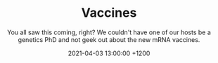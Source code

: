 ---
layout: episode
title: "Vaccines"
date: 2021-04-03 13:00:00 +1200
index: "062"
audiosrc: "/episodes/toi_ep62-vaccines.mp3"
bgsrc: "/images/gene-expression.jpg"

permalink: /episodes/vaccines/

subtitle: "You all saw this coming, right? We couldn't have one of our hosts be a genetics PhD and not geek out about the new mRNA vaccines."

summary: "You all saw this coming, right? We couldn't have one of our hosts be a genetics PhD and not geek out about the new mRNA vaccines."

transcript: |
  **Sophia Frentz** 
  {: .sophia}
  > [00:00:00] Hi gang! Room audio Sophia here with a quick disclaimer, that I am a PhD, not a medical doctor while I know a lot about medical stuff, nothing within this podcast is medical advice. So, if you've got questions, concerns, something you're worried about:  See a medical professional. Thanks! And stay safe.
  >
  > [00:00:25] Hi! and welcome to Things of Interest. I'm Sophia Frentz

  **Serena Chen** 
  {: .serena}
  > [00:00:39] and I'm Serena Chen

  **Sophia Frentz** 
  {: .sophia}
  > [00:00:42] And this week, we're going to be talking to you about vaccines. Everyone's chatting about vaccines. Again, it's so exciting. We always have like a big uptick in vaccine chat every year when the flu vaccine comes out, certainly around our workplaces, but obviously with the current global pandemic and the vaccines that have come out from Pfizer and BioNTech and AstraZeneca, vaccines are on the tip of people's tongues all over again. 
  >
  > [00:01:08] I personally had the wonderful experience of going on a date last year with a gentleman who said "the vaccine's all well and good, but my problem is how they're going to microchip us".
  >
  > [00:01:20] So that was,
  >
  > [00:01:21] (laughter) 
  >
  > [00:01:21] I mean, honestly like the red flag was when he asked why I moved to Melbourne and I described my PhD and he said, "I don't really believe in mainstream science."
  >
  > [00:01:31] So I don't really know what else I expected from that conversation. So, what we're going to do is I'm going to chat a bit about vaccines. It always feels weird, not throwing to you immediately, Serena, but this is just my field.

  **Serena Chen** 
  {: .serena}
  > [00:01:46] Yeah, please, this is the reason

  **Sophia Frentz** 
  {: .sophia}
  > [00:01:48] I'm going to chat about vaccines and then I'm going to continue to talk.
  >
  > [00:01:52]and every so often Serena will come in with questions or good viewpoints. 

  **Serena Chen** 
  {: .serena}
  > [00:01:57] I'm going to relate, just a spoiler alert. I'm probably going to relate everything to computers and code because that's the closest analogy that I can find to a field that I work in. and I've found that it, the analogies line-up, in my view, at least, pretty well, but yeah, please keep going. 

  **Sophia Frentz** 
  {: .sophia}
  > [00:02:18] Cool. So, vaccines and immunization now can kind of be used interchangeably the vaccine: when you're vaccinated, that's the experience of getting a shot, usually in your arm, when you're a wee baby it's in your butt. For certain diseases, like I think typhus you'll take pills and those will immunize you against a disease.
  >
  > [00:02:37] They used to mean different things in the lay sense. Like when people just say words, they don't really, so I can't be bothered with that. 
  >
  > [00:02:46] Basically like the first time that we kind of realized that, you know, sometimes if you had a disease, you didn't get it again, and it didn't even have to be the same disease, was when smallpox was a big deal.
  >
  > [00:02:56] So smallpox used to be the disease, right? It was the thing that killed people. And if it didn't kill you, it would typically scar you for life. So, like there are smallpox scars on mummies from ancient Egypt that were found.
  >
  > [00:03:08] Smallpox is one of the very few diseases we've managed to completely eradicate, cause it was a virus that was only ever found in humans. and the first step on the pathway to doing this was, they’d try inoculation against smallpox, which is when you get smallpox scabs and you kind of grind them up really firm and you cut someone's skin and put the smallpox scabs in it.
  >
  > [00:03:28] And sometimes this inoculated people from smallpox. Sometimes they got a mild version of smallpox. Sometimes they just got smallpox. So, you know, sometimes you just get the disease, and then you might die. Okay. That's not awesome. 
  >
  > [00:03:44] That's been around for a really, really long time. So, smallpox inoculation, we have evidence from like the 1500s in China, in Europe probably, around the 1700s ish is when they started adopting the practice. but in the late 1700s, this guy, Edward Jenner, noticed that milkmaids, weren't getting smallpox. They just like, did not get it at all. And he kind of put the bits together in that like milkmaids will typically get a separate and much less bad and deadly disease called cowpox, which would cause like sores on their hands, and it was kind of related to the work they did with the cows. I think they got it through milking or something. I dunno.
  >
  > [00:04:28] So He started testing this, I think first on his own children and then on incarcerated criminals, who couldn't meaningfully consent to it. So cool, good history of medicine we have there, shame if terrible things happen to it. That was kind of like the first inoculation.
  >
  > [00:04:45] Like that was the beginning of vaccination, immunization, using things that weren't the disease itself to help you not get the disease in the future. It's generally the idea behind all of it. In the years following like the development of proper smallpox vaccines, a lot of other vaccines were developed.
  >
  > [00:05:04] So smallpox was like, beginning of the 1800s. And then people were like, Hey, this could work for a bunch of other stuff. And so, they started trying to do this. this was also in the era that a lot of antibiotics were discovered. So, it was very exciting time to be in science because you were like, maybe we'll cure all diseases! In hindsight that it didn't work.
  >
  > [00:05:25] So a lot of the time, what a vaccine does now is instead of giving you a related but different disease, and you just get to be sick with this other disease for a while, we'll typically give you like dead bits of the disease, right? So, your measles, mumps, and rubella vaccine, your flu vaccine, a lot of the time, that will include just like a bit on the outside of the thing that has given you a disease. So, if you think about viruses as like they've got an inside and an outside: the outside bit is what our cells see. You give that to a person and you kind of like indicate to the body that it's a dangerous thing. Then the body goes, Oh, cool. Next time I see it. That'll die real fast.
  >
  > [00:06:08] I'm trying to organize my thoughts now. There's a lot 

  **Serena Chen** 
  {: .serena}
  > [00:06:11] it's a huge field.

  **Sophia Frentz** 
  {: .sophia}
  > [00:06:13] Yeah, 

  **Serena Chen** 
  {: .serena}
  > [00:06:14] complexity as well. Yeah. 

  **Sophia Frentz** 
  {: .sophia}
  > [00:06:16] The other way that we can, vaccinate people is by using an attenuated version of the disease. So instead of having just like a dead bit of a virus, you get like a virus, it's just like, it can't replicate, so you take out the bit that can replicate, and you're like, here's a virus. This is what it looks like. Next time it's here. Like kill it, 

  **Serena Chen** 
  {: .serena}
  > [00:06:34] Kill it real fast. 

  **Sophia Frentz** 
  {: .sophia}
  > [00:06:34] This occasionally backfires. So, there's been like ongoing attempts to create a Dengue vaccine. Dengue fever is a disease carried by mosquitoes.  It has the really horrible thing where if you get it once, you're generally get pretty sick, you might die. If you get it additional times, you're much, much more likely to get a form of Dengue fever that is called Dengue haemorrhagic fever, which is when you bleed and die. So That's - and attempts to vaccinate have resulted in people's infectious, subsequent infection with Dengue fever.
  >
  > [00:07:07] This is typically done with American military, and that they just get the Dengue haemorrhagic fever. So essentially their body's acting like it's already been infected once. So not all vaccines work. Sometimes they go terribly wrong. So, when it comes to like vaccines today, we're trying really hard to move away from having like an attenuated version of the virus, or virus or bacteria and more towards just having like dead bits of virus or bacteria.
  >
  > [00:07:35] the idea behind that is, is that like, while it's incredibly unlikely to make you sick, if you're immunocompromised and that's not known, for example, some people aren't born with spleens or have damaged spleens that we don't know about, particularly for vaccines that happen early on in childhood, may have an immunodeficiency that hasn't been noticed yet. that can cause, still cause danger, right? Either in the sense that like they could develop a form of the disease, or their immune system could overreact. 
  >
  > [00:08:03] That's also why when you get vaccines now, if you're traveling or you're getting your flu vaccine, or I presume when you're getting the coronavirus vaccine, your doctors will be like, Hey, stick around for like 20 minutes.
  >
  > [00:08:15] Yeah, just, just hang out for like 20 minutes. and that's because like, if you're going to have anaphylactic reaction, it will happen in that time period. and that's the really, really dangerous response you can get to vaccines. 
  >
  > [00:08:27] Okay. Questions. 

  **Serena Chen** 
  {: .serena}
  > [00:08:30] That was a perfect, and incredibly effective summary of the history and the general workings of how, how vaccines work. What I am. 

  **Sophia Frentz** 
  {: .sophia}
  > [00:08:45] Oh, oh one thing, sorry

  **Serena Chen** 
  {: .serena}
  > [00:08:46] Yeah, sorry, go for it. 

  **Sophia Frentz** 
  {: .sophia}
  > [00:08:47] So, in your, in your country of residence, of growing up-ness, you will have a vaccine schedule that will say, like have these particular vaccines at these particular times. Sometimes stuff's added to that.
  >
  > [00:08:59] I had chickenpox when I was sort of three or four and now kids will get a chickenpox vaccine and they don't get chicken pox. And you might look at that and go like, well, chickenpox isn't that bad. Like, I don't really care.

  **Serena Chen** 
  {: .serena}
  > [00:09:11] Shingles, though.

  **Sophia Frentz** 
  {: .sophia}
  > [00:09:12] Yeah. So similar to something like measles, where like measles generally like, does not kill people. They like get a rash and then they kind of get better. It's bad enough for enough people that we don't want them to get it.
  >
  > [00:09:23] We don't want anyone to get it. And it like, absolutely. will kill, like immunocompromised people.

  **Serena Chen** 
  {: .serena}
  > [00:09:28] Yeah. doesn’t measles like wipe out your immune system's memory?

  **Sophia Frentz** 
  {: .sophia}
  > [00:09:35] it can. 

  **Serena Chen** 
  {: .serena}
  > [00:09:38] Yeah, that's, that's the scary thing about measles apart from, you know, killing babies 

  **Sophia Frentz** 
  {: .sophia}
  > [00:09:43] It's something like around one in a thousand people will get like meningitis through measles, but like 6% will get like pneumonia relating to the measles, which can cause death, right? 

  **Serena Chen** 
  {: .serena}
  > [00:09:57] Mm. 

  **Sophia Frentz** 
  {: .sophia}
  > [00:09:58] And it's been a similar approach, right? There was enough burden on the healthcare system that like, you want to prevent people from getting it. Chickenpox, particularly if you don't get it as a child can be really severe when you get it as an adult. And I am, I don't know. Did you get chicken pox as a kid, Serena?

  **Serena Chen** 
  {: .serena}
  > [00:10:14] Yeah, I did

  **Sophia Frentz** 
  {: .sophia}
  > [00:10:15] so we've now just got like chicken pox virus hanging out.

  **Serena Chen** 
  {: .serena}
  > [00:10:18] Forever

  **Sophia Frentz** 
  {: .sophia}
  > [00:10:19] Yeah. Just in our spinal column, just having a good time. I think it's Varicella zoster. 

  **Serena Chen** 
  {: .serena}
  > [00:10:24] I'm so mad. I'm so mad that like the chickenpox vaccine didn't come out and get added to the schedule when we were children,

  **Sophia Frentz** 
  {: .sophia}
  > [00:10:31] There is now a vaccine, you can get, I think if you're over 60 for shingles

  **Serena Chen** 
  {: .serena}
  > [00:10:36] Oh, 

  **Sophia Frentz** 
  {: .sophia}
  > [00:10:36] Which will like help prevent it from like breaking back out again because old people are most at risk of shingles as their immune system kind of gets old.
  >
  > [00:10:46] All right, sorry, you had a question. 

  **Serena Chen** 
  {: .serena}
  > [00:10:50] no, I've forgotten about it completely 

  **Sophia Frentz** 
  {: .sophia}
  > [00:10:53] too excited.

  **Serena Chen** 
  {: .serena}
  > [00:10:55] Let's just keep, yeah, let's just keep riffing.

  **Sophia Frentz** 
  {: .sophia}
  > [00:10:57] the other thing with, vaccination schedules is over time, they'll be adjusted, right? So, like measles, mumps, and rubella used to be separate vaccines, DPT, which is diphtheria, pertussis and typhoid I think, they used to be separate vaccines as well.
  >
  > [00:11:15] As we get better at making vaccines, and better at understanding how different vaccines interact, at understanding how the body responds to them. Like what we need to do in order to like elicit memory in your immune system. we can start combining those and changing that schedule.
  >
  > [00:11:31] So if you're a bit older or even like, shit, our age, and you look at the schedule now you might be like, Oh, like they're combining a few more than they did when I was a kid. And in my case be kind of mad because I hated needles. So, it's like, Oh, I didn't need to get that many shots? Well, get out of here. 

  **Serena Chen** 
  {: .serena}
  > [00:11:50] Good for good for all the kids these days though.

  **Sophia Frentz** 
  {: .sophia}
  > [00:11:53] Yeah. Like it's, it's fine. Right? Like it's - medical research and medical science updates as we get more information and that is entirely how it should be. And it's always nice to see that like flowing through to public health advice. God, I love vaccines. I always feel so powerful after I get my flu shot.

  **Serena Chen** 
  {: .serena}
  > [00:12:11] Oh, my gosh.  we are, you know how, like tech bros talk about body hacking and they talk about like fucking putting RFID chips into, into their hands and stuff. Like vaccinations are literal body hacking. We are literally sending code to our immune system and being like execute this, 

  **Sophia Frentz** 
  {: .sophia}
  > [00:12:32] I think about it.  Like if you go into like a dairy or a two four, or if you're in Australia or a 7-11 and they have up those signs of like, these people have stolen from us and in like the photos, that's basically what vaccines are doing. They're just like showing your immune system a photo and being like no incorrect

  **Serena Chen** 
  {: .serena}
  > [00:12:50] Not this guy.

  **Sophia Frentz** 
  {: .sophia}
  > [00:12:54] If you see them a risk them and kill them, 

  **Serena Chen** 
  {: .serena}
  > [00:12:58] repress them immediately. 

  **Sophia Frentz** 
  {: .sophia}
  > [00:13:00] So then we now have, some really promising and, you know, approved in many countries, coronavirus vaccines, COVID-19 vaccines. there are a few different types that have been approved. They have different, sort of protection rates associated with them.
  >
  > [00:13:13] So I believe the BioNTech is. 95% and AstraZeneca is 70 ish in current studies. Ninety five, God. 

  **Serena Chen** 
  {: .serena}
  > [00:13:23] That's so ridiculous.

  **Sophia Frentz** 
  {: .sophia}
  > [00:13:26] If I had a 95% success rate with my life, like I would be a lot richer 

  **Serena Chen** 
  {: .serena}
  > [00:13:31] Right? Like, yeah. I remember before they came out with these, Oh, like mid last year. And you were hearing about, about.  like nation health organizations.
  >
  > [00:13:43] And they would be like, look, we will accept a vaccine if it surpasses 50% efficacy. And you're like, cool. if we can cut transmission or like severe disease down by 50%, that's going to do a huge amount to, and then they just like swing on up, on the world stage and be like, Hey everybody, how's ninety, how's ninety for y'all.
  >
  > [00:14:06] Hm.

  **Sophia Frentz** 
  {: .sophia}
  > [00:14:08] Oh, so, anyway. I mean, obviously this is exciting because it's going to help us curb like the current global pandemic. But the other reason it's really exciting is that certainly the Pfizer BioNTech - I should check what's in the Astra Zeneca good one.

  **Serena Chen** 
  {: .serena}
  > [00:14:23] No, I think it's the Moderna and the BioNTech yeah, those are the mRNA ones. Yeah.

  **Sophia Frentz** 
  {: .sophia}
  > [00:14:27] Cool cool cool. It's an entirely new type of vaccine, which is just like so cool. And I really. 
  >
  > [00:14:33] Keep listening. Don't hear the words entirely new type of vaccine and be like, Oh, that's scary. I'm hanging up. No, no, extremely fine. We've been, we've been trying, we've been working like to an extent on creating an mRNA vaccine for like 30 years right.
  >
  > [00:14:48] Because what we currently do is, we take bits of the virus or bits of the bacteria, or sometimes if you're really unlucky, bits of the like little worm that gives you an infection. Oh, I hate plasmodium. That's stuff like malaria, ugh. 
  >
  > [00:15:04] Instead of doing that and like maybe causing an allergic response maybe causing, some other kinds of like immune response that isn't technically an allergy, but it's still really bad for you. Instead of that. We're now giving your body a little bit of the code to make the thing that surrounds the virus and your body will just be like, not allergic to a thing it makes itself usually, unless you have an immune disorder, in which case, like we already know, because you're allergic to yourself and we would have picked up on that by now.
  >
  > [00:15:35] I have a lot of thoughts about the immune system and I want to say all of them.

  **Serena Chen** 
  {: .serena}
  > [00:15:37] Yeah.  From like what I'm looking at it, how I understand it to be is that like giving a dead version of a virus. And like, we should probably emphasize that the vaccines that are using the, the current technology of giving you like a dead version of the virus is actually extremely safe and allergic reactions, are very, very, very rare.
  >
  > [00:16:00]so you should totally still get your flu shots every single year. Boom. 
  >
  > [00:16:03] But I, I kind of see it as like shining a torch onto, I don't know the, the wanted poster for the virus and like, you know, spotting the virus with the torch and the mRNA one is like shining a laser pointer. It is just, it is extremely, extremely, accurate, and it's so frickin cool, please.
  >
  > [00:16:26] Please keep going because I'm loving all of this

  **Sophia Frentz** 
  {: .sophia}
  > [00:16:29] it's specific. It's easier to update. 

  **Serena Chen** 
  {: .serena}
  > [00:16:32] it's programmable.

  **Sophia Frentz** 
  {: .sophia}
  > [00:16:33] You can patch your vaccines a lot more readily. Yeah, 

  **Serena Chen** 
  {: .serena}
  > [00:16:35] That's the thing that blows my mind- it is programmable. Like we can print off essentially these RNA.
  >
  > [00:16:43] That's so freaking cool.

  **Sophia Frentz** 
  {: .sophia}
  > [00:16:46] I love how excited you are about this. Cause I'm like, of course you can print off, like it's a pain in the ass, but of course you can.
  >
  > [00:16:54] So, the way cells work is inside each of your cells you've got some stuff called DNA. That is your genome. It makes all the code that makes you who you are. Plus, your environment a little bit. Every living thing has that. Are viruses living, maybe, maybe not. some viruses don't have DNA, so they have a different kind of like set of code called RNA.
  >
  > [00:17:15] RNA is a little bit less stable. That's why these vaccines need a super cool chain. So, you, might've heard people talking about like, you know, the fact that these guys need to be stored at minus 80. Like, it means they're not super good for, I don't know, all of Africa. Oh, we can't transport it really far or like make it in heaps of places. Oh, whoops. Guess like the global poor is fucked. 
  >
  > [00:17:37] And so in our cells, in our little human cells, the DNA encodes lots of different things called proteins and proteins make up your hair and your nails and every little thing that like creates your body is a protein. Like it's just a little building block of stuff.
  >
  > [00:17:53] Like it's what we actually use to form ourselves out of. whereas the DNA is like a plan for that. And the RNA is a bit in between there. And it goes to the DNA and goes like, Hey, what's up? And the DNA goes, please build this. And the RNA goes out from where the DNA is, the nucleus, heads down to the cell and goes like, we're going to build this now.
  >
  > [00:18:10] The like quote-unquote reason for that, like, there's a lot of evolutionary theory we could go into, but like generally the accepted reason for that is that. DNA's like, we want it to be really accurate. Pretty important for the DNA to consistently be the same. And if we were like unlooping it and making proteins off it all the time, that would expose it to a lot of damage and a lot of risk for mutations.
  >
  > [00:18:34] And so instead we have like this, sort of tracing paper version of RNA. Which can just kind of go between the DNA without like damaging it too much and kind of keeping it mostly spooled up and then go out and then make lots of copies of protein. If there needs to be lots of copies or only a few, if there only need to be a few and then it gets destroyed afterwards.

  **Serena Chen** 
  {: .serena}
  > [00:18:55] I think about this. Like, so with computers and computer programs, these like executable binaries, they sit in like your hard drive, right, in flash storage. And when you run a program, it doesn't just run off the flash storage. You have to make a copy into RAM into working memory. And it's like the exact same idea is that like, if you keep executing off of flash storage. It's, it's like hard to get to. It's very stable, right? 
  >
  > [00:19:27] And it's, it's very good against protecting from errors, but it's very slow, but then you make a copy, you put it into RAM and suddenly like everything and it becomes very accessible. It's very fast, but it's also very fragile and it's prone to damage, which is fine if you're just like, you know, it's in, it's in working memory. 

  **Sophia Frentz** 
  {: .sophia}
  > [00:19:46] Hmm.

  **Serena Chen** 
  {: .serena}
  > [00:19:46] And this blows my mind so much because computers are a thing that like we built and we thought about, you know, that we like reasoned through, and in our bodies every single day we have these mechanisms, like we have error correcting in our DNA.
  >
  > [00:20:03] That's mind blowing to me like, you know, the DNA two strand thing and how one base always connects to one other base. And, not just like any other base. So, you basically have like two copies in one stran- in one bit of DNA, which means that you have, inherent error correction. So, if one of those bases gets changed, you can tell that it doesn't match with the other one.
  >
  > [00:20:27] And then like the thing reading the DNA can be like, Whoa, nah, I don't like this. Delete this, get rid of this.
  >
  > [00:20:36] That is fricking mind blowing to me. This is like in our bodies. I'm sorry. I'm just having a moment. I'm going to have a lot of moments. 

  **Sophia Frentz** 
  {: .sophia}
  > [00:20:43] When DNA is being replicated. There's like specific proteins that like go across and like check for errors.

  **Serena Chen** 
  {: .serena}
  > [00:20:49] So cool.

  **Sophia Frentz** 
  {: .sophia}
  > [00:20:50] Yeah.

  **Serena Chen** 
  {: .serena}
  > [00:20:51] Just- And like the fact that, that these, these processes, these like, these copiers, that the proteins, that check for errors, the fact that these are all folded up molecules that, essentially swimming in this molecule soup, bumping around each other, randomly in Brownian motion. And that's not necessarily true, but like, you know how it's mostly a random process.
  >
  > [00:21:23] And then they, by the sheer affinity of the different molecules, they like latch on in the right places. And then like, Carry out their process. That's 

  **Sophia Frentz** 
  {: .sophia}
  > [00:21:32] yeah. I mean, your cells, I would be very hesitant to say a huge amount of things on a biological level happen randomly, 
  >
  > [00:21:39] like, we usually say that things are random or stochastic when we don't know what's causing them, but there's probably something causing them.

  **Serena Chen** 
  {: .serena}
  > [00:21:44] Right. 

  **Sophia Frentz** 
  {: .sophia}
  > [00:21:45] So there'll be things like chemical gradients or, acid-base gradients. And there's a lot of like your cells all have like a little skeleton holding them up. That's why your body has a shape. 
  >
  > [00:21:54] There's really no other way to put that. and those skeletons help arrange everything and like make sure the proteins that need to be in one place or in a particular place.
  >
  > [00:22:03] there’s some proteins that have like one side that's hydrophobic. So, it doesn't like water on one side that's hydrophilic, so, likes watery stuff. and that's what your cell membranes are made off. There's like one end is like, heck yeah, water. And the other end is like, no, no, no. let's find a safe place.
  >
  > [00:22:17]and they kinda like snapped together like that. So really, like, I think a good analogy for things like that is just like, they're like magnets. You know how magnets just kind of snap together when you put them near each other. Just kind of what a bunch of stuff in our cells does.

  **Serena Chen** 
  {: .serena}
  > [00:22:32] So cool. So, so fricking cool anyway, so we were talking about, about how RNA is like a working copy that gets sent out of the nucleus, to be then 

  **Sophia Frentz** 
  {: .sophia}
  > [00:22:43] Made into proteins.

  **Serena Chen** 
  {: .serena}
  > [00:22:44] Executed, essentially, executed in the program way, not in the kill way, 

  **Sophia Frentz** 
  {: .sophia}
  > [00:22:50] Yeah yeah, I got you
  >
  > [00:22:52]and so like using RNA to sort of make cells make stuff has happened a bit in molecular biology. RNA is like quite, because it's quite fragile, it usually needs to be stored very cold. it's kind of just a pain in the ass.
  >
  > [00:23:06] a lot of the time, like in my lab work and in a lot of people's lab work. They'll probably use DNA. So, they'll just like temporarily give a cell a little bit of extra DNA and just be like, go for gold. Problem is when you like, want something to work in human subjects. You can't just be like, I don't know, have some extra DNA, like, let's see how it goes.
  >
  > [00:23:23] Cause that can cancer that can cancer very easily. When it comes to just like putting DNA in your blood, not a huge amount of risk associated with that. When it comes to putting DNA in your blood that's specifically tagged to be taken up by cells and then transcribed. There is a lot of risk associated with that.
  >
  > [00:23:42] So, you know, if you're getting, a vaccine and the vaccine is DNA based, which it may be for some viruses, then like absolutely no risk associated with that. If we were to say like, this is basically gene therapy, but a vaccine, there is, there’ll be, it would take longer. Shall we say? so mRNA is actually like the really good way to kind of find the middle ground when it comes to vaccines, because it doesn't last very long.
  >
  > [00:24:07] Like, you know, your cell will make a few copies and then there are particular tags you can put on the beginning and the end of the mRNA that tells it like how many copies to make and when it should get digested.

  **Serena Chen** 
  {: .serena}
  > [00:24:16] So cool

  **Sophia Frentz** 
  {: .sophia}
  > [00:24:17] It can't really integrate into anything.  like it won’t touch your DNA probably.
  >
  > [00:24:23] And yeah, it gets your cells to make a bunch of the copies of the spike protein in the, COVID-19 case. The cells put those on the outside. your immune system goes, well, what the fuck are those? Kills those cells a few times. And then it's like, cool. So those are bad. Those are evil. Got it. 
  >
  > [00:24:42] and then as soon as you get a COVID-19 infection.  Like usually the infection will land a bit, right? Like this is how the flu vaccine works. The infection will land a bit, but it basically gets destroyed before you notice that you've had an infection. 

  **Serena Chen** 
  {: .serena}
  > [00:24:56] Hmm. That is really cool. I also, so I read a really cool blog post, which you might be able to tell from like, Me linking everything back to, to computing analogies.
  >
  > [00:25:10] And it's this blog post that's like, titled like reverse engineering, the mRNA vaccine where they look at the source code for the mRNA vaccine and break it down and kind of explain and, in comp sci terms, what each bit of the source code do.
  >
  > [00:25:26] And one part that I found really, really interesting and really cool was that all of the, all of the Us, I think, cause its RNA were replaced by the symbol the psi symbol and they explained that it was because we were using a, a modified version of that base because they found out that by using this modified version, it gets through our, like our own body's you know, firewall, antivirus the, the original, the original firewall 

  **Sophia Frentz** 
  {: .sophia}
  > [00:26:02] I mean, the fever's, the original firewall, probably just the original antibiotics.

  **Serena Chen** 
  {: .serena}
  > [00:26:09] Yes, but it, it gets through that because our bodies just see it and they're like, cool, whatever. Whereas, when our bodies see the usual, like U base then they're like, Whoa, Whoa, Whoa, Whoa, Whoa, hang on. Hang on, hang on. This looks like foreign code and I'm not going to do any- I'm going to destroy it.
  >
  > [00:26:28] which is literally how hacking works. Like it's literally how, how we break into computers. We send them corrupted data basically, or like a, like a different version of the data that they're not expecting. And so, if they're not expecting to see it, it gets through the computer's defences, and then it gets executed upon and it's like, Holy shit.
  >
  > [00:26:55] This is like exactly the same idea. Exactly the same. And we're now using it to, to stop a pandemic.
  >
  > [00:27:04] That's, that's pretty incredible.

  **Sophia Frentz** 
  {: .sophia}
  > [00:27:08] Yeah, that was very cool. 
  >
  > [00:27:10] Oh, the things I did want to touch on is- I think a lot of people have, I mean, fair enough, given the information that a lot of people have around vaccines, expressed concern about how fast these were developed.

  **Serena Chen** 
  {: .serena}
  > [00:27:22] Oh yeah. Hmm. 

  **Sophia Frentz** 
  {: .sophia}
  > [00:27:23] There are a couple of elements to that. firstly, that like we've been working on various types of coronavirus vaccines for a while. So, since the SARS outbreak there've been like various attempts to develop a coronavirus vaccine. While this is a new type of coronavirus, there was some work that had gone into this already.
  >
  > [00:27:38] the other element being like when it comes to mRNA vaccines, as I said, we've been working on that for like 30 years, just trying to get the technology good. But mostly it's happened quickly because, all the bureaucracy has got out of the way. And when I say bureaucracy, I don't mean safety testing.
  >
  > [00:27:53] I mean bullshit like writing grants to be like, please let us make a vaccine that will save lives. And then, you know, policy makers are like, I dunno, do you really need to save lives though? Like, is it more important than like, this other research? I just, I dunno, we should decrease medical funding next year.

  **Serena Chen** 
  {: .serena}
  > [00:28:14] Yeah.

  **Sophia Frentz** 
  {: .sophia}
  > [00:28:15] so there was just like, basically there was money. There was like agreement that this was our priority. And there was an ability to like get people for trials quickly and easily. And that means instead of taking 10 years to develop a vaccine, it took, shit like a year, six, eight months. 
  >
  > [00:28:34] Yeah.

  **Serena Chen** 
  {: .serena}
  > [00:28:34] It's incredible.
  >
  > [00:28:35] It blows my mind how much, how much humanity is capable of if we just prioritized it. 

  **Sophia Frentz** 
  {: .sophia}
  > [00:28:44] It's hard when you work in medical research a lot of the time, because like all of the work is valuable, right? Like, I mean, certainly I worked in paediatrics the time that I was in medical research. So, you can't really turn around and be like, these children do not deserve to live or have quality of life, whereas these children do.
  >
  > [00:29:04] And yet that's what people who make decisions on grants decide every year.  It's really, it's a question of funding, right? Like there needs to be more money in medical research. Because, if we don't have that money in medical research, then people are going to suffer unnecessarily, die unnecessarily.
  >
  > [00:29:19] And also like the economy will be bad, probably, I don't know. it's, it's that like shitty, argument you have to make, when you're like talking to policymakers and lawmakers where you're like, you know, there's harm, there's suffering. This is really bad. Also, there'll be a burden on the healthcare system and they won't be able to contribute to the economy.
  >
  > [00:29:38] So can you let me do the thing now?

  **Serena Chen** 
  {: .serena}
  > [00:29:43] It is, it is quite disappointing how, how often we have to frame all of these arguments in terms of this mythical worshiped economy. And what's even more frustrating is that, the knowledge that we have more than enough money and resource to. Because the thing is like these grants for research, and funding for healthcare often come up against and compete with funding for like infrastructure and education and other things that like are really genuinely things that we all need.
  >
  > [00:30:26]and the thing that's disappointing is that these things never seem to -
  >
  > [00:30:34] Sophia's just linked me to, a Twitter account that's like - Is this the has Jeff Bezos decided to end world hunger yet? And it's just, no. Is that the account? Yeah. 

  **Sophia Frentz** 
  {: .sophia}
  > [00:30:45] yeah, so, I mean, there's like, there's some good political commentary around like, you know, why we worshiped billionaires and why like, we seem to think that someone who earns like $400 million an hour, like actually earns that wage. But also like every day there's a tweet that says Jeff Bezos has decided he will not end world hunger today. 

  **Serena Chen** 
  {: .serena}
  > [00:31:06] Pretty much. And that's what I was trying to get at before, which is just like all of these crucial things:  medicine, healthcare, education, infrastructure, all of these are vying for the same small and ever decreasing pot of money. When we have this like huge pot of money, which is, in like the hands of 20 people. And we're not vying for that pot at all. And it's just baffling that we could- 

  **Sophia Frentz** 
  {: .sophia}
  > [00:31:35] I'm just sending Serena, like Twitter accounts that do a bunch of maths around billionaires, specifically Jeff Bezos.

  **Serena Chen** 
  {: .serena}
  > [00:31:42] it's baffling. It's baffling. Eat the rich, wheel out the guill, guillotines. I don't care like
  >
  > [00:31:48] I'm not saying we all have to kill billionaires. I'm just saying let's take their money. 

  **Sophia Frentz** 
  {: .sophia}
  > [00:31:52] Yeah. We don't even have to take all their money. There's been like a bunch of people who've done the math around, like.
  >
  > [00:31:58] If we took all of the billionaires down to $1 billion or like 1 billion and $1 or something like that, we'd still have enough money to like, just make the world an objectively better place, but money say like, what are we going to do?

  **Serena Chen** 
  {: .serena}
  > [00:32:11] So there's, I mean, it's easy to take then? Cause, damn
  >
  > [00:32:14]at that point, I feel like if someone took the majority of your wealth, like if someone took you down, let's say 10 billion, God, these are numbers that like, we can't, even as human beings, we can't even conceptualize.

  **Sophia Frentz** 
  {: .sophia}
  > [00:32:30] Hmm. 

  **Serena Chen** 
  {: .serena}
  > [00:32:31] And if someone took all that money away from him, he wouldn't...  (sighs) 

  **Sophia Frentz** 
  {: .sophia}
  > [00:32:34] So here's some, here's some fun numbers
  >
  > [00:32:39] In 1980, 2.6 million people died of measles. In 1990 that had gone down to a fifth of the number, so it was 545,000 people had died. and by 2014, deaths from measles had gone down to 73,000 people.
  >
  > [00:32:59] That's such a decrease in pe- like, you know, vaccine preventable deaths. 
  >
  > [00:33:04] Despite these trends, rates of disease and deaths increase from 2017 to 2019 due to a decrease in vaccination.  (long sigh) 
  >
  > [00:33:14] So I am going to spit a couple of hard truths about vaccinations and a little bit about the coronavirus vaccine as well.
  >
  > [00:33:27] It doesn't include a microchip. Have you seen how big microchips are? It's definitely not there.
  >
  > [00:33:33] Follow-up point. If you or anyone in your life is not convinced by the fact that microchips are surprisingly big for something that's called a microchip.
  >
  > [00:33:41]do you genuinely think that this government is organized enough to do a conspiracy like this? like really, at every level and no one's leaked anything like, do you genuinely think every state employee is that competent? And it's fine if you do, but that is such a tenuous thing to believe.
  >
  > [00:34:02] This was the point where the very bad date I was on faltered slightly.
  >
  > [00:34:06] Cause he was like, Oh yeah, the Australian government's in on it. And I'm like, Scott Morrison? Scott Morrison is this together?

  **Serena Chen** 
  {: .serena}
  > [00:34:12] But also like just thinking about everyone in the chain who is paid what they're paid to keep something like that a secret that's just - I don't believe it. People paid much more than government workers have leaked less incend- incendiary things all the time. 

  **Sophia Frentz** 
  {: .sophia}
  > [00:34:33] Oh, just like dipshits in Canberra have just fully left like documents about people on the seats of their cars that have then been broken into. Like, they're not going to keep this quiet.
  >
  > [00:34:46] If you're worried about vaccines. And if you're worried about any vaccine at all, like talk to your healthcare provider about it, talk to someone that you trust about it, because they will be able to say like, yes, I see why you're worried, get it done at the hospital. Or, like I can be there when it gets done, if you want that. 
  >
  > [00:35:03] I think a lot of people are concerned because for a very long time, a lot of vaccines had egg as part of the binding agent. And so, people who hadn't been like, diagnosed with an egg allergy did have quite serious reactions to vaccines and those are people kind of our age and a bit older.
  >
  > [00:35:18]and I think that's very fair to be afraid of. But if you talk to your doctor or, a nurse who's involved in your treatment, or any member of your medical treating team like, they will be able to tell you like the risks associated with it.
  >
  > [00:35:30] The other thing is that a lot of the anti-vaxxer scandal bullshit, includes stuff about how there's formaldehyde and mercury in vaccines. There's less formaldehyde and mercury in the vaccine than there is in your sushi. Like there's more mercury in all salmon.

  **Serena Chen** 
  {: .serena}
  > [00:35:46] Food safety could be better. 

  **Sophia Frentz** 
  {: .sophia}
  > [00:35:47] Every vaccine you've ever had. Yeah. Well, I mean, we could have polluted the oceans less, like let's be honest. 

  **Serena Chen** 
  {: .serena}
  > [00:35:53] Yeah. So , what I worry about with the, we say to everyone, and this is what everyone hears, right is, at the end of the day, talk to your doctor, talk to the people that you trust talk to, talk to the nurse that you know, and the worry is with- specifically with the anti-vax crowd and with the like general conspiracy theory crowd, is that the people they trust are specifically not healthcare workers, they actively distrust doctors and the people that they do trust are deeply embedded in these conspiracy theories.
  >
  > [00:36:31] And yeah, I'm, I'm just not sure how ...

  **Sophia Frentz** 
  {: .sophia}
  > [00:36:36] I think. I, I think in those situations you have to ask like, quite genuinely, like why someone is afraid, why they don't trust the medical system. Because, I mean, I think with the coronavirus vaccine, we see a lot of distrust from communities that have been historically marginalized by the medical systems.
  >
  > [00:36:56] And it's like, that's fair. Like it's fair if you're an indigenous Australian and you don't trust this vaccine. That reflects your entire, like people's history of engagement with Western medicine. It's fair if you're black in America and you don't trust the coronavirus vaccine because the Tuskegee syphilis experiment, I think was trying to tell people that they were treating syphilis when they were actually giving it to them.

  **Serena Chen** 
  {: .serena}
  > [00:37:15] Yeah.

  **Sophia Frentz** 
  {: .sophia}
  > [00:37:16] Right. Like very legit. Do your best to find someone that you trust in those circumstances and in the instances that you're afraid, like, and I mean, I think this is something to call out to, you know, medical professionals as much as anyone else like. People are afraid, right? Like that's why they don't trust it. And often they're afraid for reasons that are legitimate given the information that they have.
  >
  > [00:37:40] And I think we'd really need to be more sympathetic to that. I see far too many people who are just like overeducated, inner city, bullshit liberals who are so willing to go like, Oh, they're not vaccinating their kids. They must be dumb. 

  **Serena Chen** 
  {: .serena}
  > [00:37:52] Yeah, it's, yeah

  **Sophia Frentz** 
  {: .sophia}
  > [00:37:52] And it’s like, well, no. Like, I think a lot of the time when I have conversations with people who may not be totally trusting of vaccines, bad date notwithstanding, a big fear around the MMR vaccine is that there was a lot of advertisement around the idea that this vaccine causes autism. Now that study has been fully retracted by the guy who wrote it. Like he admitted that he fudged his numbers, but the other thing, and the really key thing to this is like, would you rather your child die than have autism?
  >
  > [00:38:29] Like, really? And something I found like really compelling to talk about is like, I think people think of autism and they think of like the most severe worst-case scenarios, and those are, you know, still beautiful people who deserve our love and affection. But I think it's something that as a parent, you want to alleviate your child of any suffering that you possibly can.
  >
  > [00:38:51] And like, I completely - not being a parent, as much as I can - I completely understand that. But I think, you know, when I talk to someone and I say like, Hey, like I'm autistic and it's chill. I have a good time. Mostly. there's been a pandemic. It's been pretty hard the last year, but you know, aside from that, having a great time.
  >
  > [00:39:11] That's a better conversation to have than to be like, Oh, you must be stupid. Oh haven't, you read this or haven't you considered those? It'd be like, well, look like your fear is someone like me. And I'm pretty rad. I got an award last year for being really good at being a gay like. 30 under 30 media luminary, Sophia Frentz.
  >
  > [00:39:40] Yeah. like it's, it's about understanding fear and it's about understanding that hesitation and not shutting down the conversation because like, you know, shit, I understand why people are emotional about any kind of medical treatment that goes on in their families. I understand why they want to protect their kids.
  >
  > [00:39:57] but it's about making sure that people are as well-informed as they can be to make the best decisions that they can. And the decisions that like, you know, protect their kids and protect their family. And sometimes it might mean, you know, "one of my kids had an allergic reaction to a vaccine. Can we delay treatment or can we have them done at the hospital?"
  >
  > [00:40:15] And that might be the conversation they need to have, but if everyone who's ever heard them say they want to delay the vaccination just kind of shuts that conversation down. That's, that's meaningless, right? Like it just, it stops everything. It's counterproductive. 

  **Serena Chen** 
  {: .serena}
  > [00:40:30] Yeah. I think this hearkens back to, conspiracy theories.
  >
  > [00:40:36] Can't remember if we talked about this in our conspiracy theories episode.  To, to believe in a conspiracy theory is not. It's not an, a marker of poor character or judgment, but it is a marker of your environment and your past experiences and a lot of like very reasonable reasons to distrust authority because like historically, authorities have not been so great at keeping their people safe, being truthful.
  >
  > [00:41:18] Like there was a, there was a horrific vaccine scandal in Samoa, not long ago. 

  **Sophia Frentz** 
  {: .sophia}
  > [00:41:25] two babies died after being given a wrongly mixed vaccination.

  **Serena Chen** 
  {: .serena}
  > [00:41:30] Yeah. And that kind of stuff happens and like when, especially, you know, as you mentioned before, if you're a community where your own people did not have a hand in developing these vaccines, do not have a hand in like, in the science behind these things. Or like whatever other conspiracy theory touches on. Like, like if

  **Sophia Frentz** 
  {: .sophia}
  > [00:41:54] so like, if, if we're talking about the Pacific islands, like this is a bone I continue to pick with a huge amount of medical researchers, often medical researchers and doctors that go over there to work and help and try and make the systems better don't speak the native languages, and they don't make an effort to learn really beyond like "Bula", right?
  >
  > [00:42:13] Like that's not Samoan, you know what I mean. Like, and it's just like, yeah, of course they don't trust you. You don't try and speak their language. you're not making an effort to create the human connections that are necessary to like, create that trust and means that they'll believe what you say.

  **Serena Chen** 
  {: .serena}
  > [00:42:28] Yeah.  that's a really good point actually. It was just, how, how powerful learning a native language is and how powerful that trust can be when, when you make that effort. 
  >
  > [00:42:40] there's a, there's a, there's a passage in this short story by Ken Ngu, about an immigrant mother whose child is like, you know, would only speak English, hits me hard, makes me cry, but his mom in the story is like, when you say I love you, I feel it in here. And she points to her head. And then she says, when you say, wǒ ài nǐ, I feel it in here. And she points to her heart. And that's the difference that speaking in someone's mother tongue makes.
  >
  > [00:43:15] Kill me Serena, why don't you
  >
  > [00:43:21] This story, I was just like in bed crying for half an hour, anywho's what were you going to say?

  **Sophia Frentz** 
  {: .sophia}
  > [00:43:29] I think it's an, like it’s an element of cultural engagement as well, right? Like, I'm sure I've talked about this on the show before, but like it's been re- it continues to be really jarring the difference between my experience in medical research in New Zealand and medical research, and subsequently work in Australia. Where New Zealand, like, of course you'd go to a hui, of course you'd like work to get the kaumātua, to like agree with you and understand what you were doing and make sure that they were okay with all of it, of course you'd have a Māori person on your ethics committee. 
  >
  > [00:44:00] Whereas here, like I talked to, we had a few labs, in my Institute that did a lot of work in the Pacific islands. And whenever they talked about their research, they didn't mention any of that. And I think about like trips my dad did to Samoa when I was a kid, cause he's a, he's a town planner that focuses on environmental impact.
  >
  > [00:44:16] And so he was, working with a few, chiefs. I don't know the Samoan word for kaumātua, like in Samoa to like, talk about what their people needed, to sort of best protect their, their land and their homes and their livelihoods, and, you know, with upcoming sea level rise and storms and all of that.
  >
  > [00:44:32] And it's like, you do like the Samoan version of a hui, right? Like you do the things that the native people do because it's their land. And they're the people who eventually make the choice. And I think like, particularly like, and this is something I've really noticed with Australians is like, it's a bit of a white saviour complex, a little bit.
  >
  > [00:44:53] Where it's like you come in from like extremely educated, well off Melbourne or Brisbane or Sydney to teach, like, and you know, you're here to just help everyone. but you don't meet them on their own land, really. Like you might travel to the land, but you're not meeting them there. You're still bringing like all your old thoughts and expectations and like viewpoints from where you've come from.

  **Serena Chen** 
  {: .serena}
  > [00:45:14] Yeah. So, there is like really something to be said about, like, yes, it is frustrating. As people who are privileged enough to have this education and to like, know how these things work, to know how science works. it can be frustrating from our viewpoint to, to see this huge rise in anti-vax
  >
  > [00:45:34] and like there is, there is also something to be said about, Grifters, and people who know that they're lying and are lying anyway. and that's, that's a different, different issue, but we, as people who are privileged enough to, to have this education and knowledge and trust in the system is also a huge privilege.
  >
  > [00:45:57] We have, we have to do the work to, to first like acknowledge people and meet them where they are, about their fears that are completely reasonable, about the history that is disastrous and oftentimes cruel build that trust first, before we do any explanation or reassurance, and most importantly to be like really honest, about what we don't know and honest about the potential for failure and honest about the kind of mental calculus that we're all doing in our own heads around risk and reward. It's work that we all got to do.
  >
  > [00:46:47] Talk to your family, everyone. 

  **Sophia Frentz** 
  {: .sophia}
  > [00:46:50] I just, yeah, obviously I'm extremely angry about the MMR autism study and all of the impacts it has had, because like, there's a lot of people out there who would rather their child die than turn out like me. 

  **Serena Chen** 
  {: .serena}
  > [00:47:04] So much of that is like a misunderstanding of what autism is and the, like the like super problematic, media portrayal of autistic peoples.

  **Sophia Frentz** 
  {: .sophia}
  > [00:47:17] I was thinking about this the other day that like a lot of labels just aren't meaningful. So, you know, there used to be Asperger’s, which was a term used for like autism Lite

  **Serena Chen** 
  {: .serena}
  > [00:47:28] Oh, I didn't know that.

  **Sophia Frentz** 
  {: .sophia}
  > [00:47:29] and now like, yeah, pretty much. and now like high functioning and low functioning are kind of the terms used. but they also like fundamentally misunderstand that like, what autism is, is like, it's a neurodivergence. Brain wired different.
  >
  > [00:47:41] If you put me in a very stressful situation, I might become low functioning, right? Like, you know, quote unquote, low functioning. and so even like the labels that are used by, parts of society that might be more forward thinking and accepting of autism and neurodivergence, aren't useful for explaining and communicating things, but, you know, language is limited and we do our best with it.

  **Serena Chen** 
  {: .serena}
  > [00:48:05] Yeah. We're all trying our hardest. Yeah. 

  **Sophia Frentz** 
  {: .sophia}
  > [00:48:11] if you're worried about your family and the coronavirus vaccine, particularly if you're worried, they might not get it. something you might be able to do is if you sit down with your family members and help them write a list of questions, for their doctor just sort of saying, like, what do you need to know to be comfortable with this?

  **Serena Chen** 
  {: .serena}
  > [00:48:28] That's a good approach.

  **Sophia Frentz** 
  {: .sophia}
  > [00:48:29] I think that would be really, really useful if your family members are at risk. In addition to like, you know, being old, as I presume a lot of people's family members are

  **Serena Chen** 
  {: .serena}
  > [00:48:40] That's just statistics, right. 

  **Sophia Frentz** 
  {: .sophia}
  > [00:48:42] There's a lot of old people in the world, I guess you're related to some of them. 

  **Serena Chen** 
  {: .serena}
  > [00:48:45] Yeah. 

  **Sophia Frentz** 
  {: .sophia}
  > [00:48:46] and you know, if you can potentially like attending doctor's appointments to kind of help, if you're comfortable in that scenario. I certainly been in the situation before where like I've been in the room where a medical professional has been communicating to a relative of mine.
  >
  > [00:49:00] And as soon as I'm like, oh no, I'm, I'm, you know, I'm a scientific doctor, but I am a doctor. My background is in medical research. They suddenly start explaining things properly. Which is- I understand why it happens. it's just like, if you can have a short hand to say, I'll understand the big words, you can go for gold, but it's also a shorthand of saying, like, I'll just be very comfortable to ask questions when I don't understand things.
  >
  > [00:49:24] Whereas I think for a lot of people who engage with medical professionals might not be willing to ask questions. and that's just like, we all have our own relationships with the medical professionals in our lives. And unfortunately, there is like a lot of people who have the relationship where they're afraid to ask questions of those people.
  >
  > [00:49:43]and so sort of helping them facilitate that, particularly right now when like we rely on the medical professionals in our lives to live, facilitating that relationship is only a good thing. 

  **Serena Chen** 
  {: .serena}
  > [00:49:55] I wonder if it's, it's a bit different outside of, The, the countries that, have things more under control right now.
  >
  > [00:50:01] Cause I feel, I definitely feel the pressure to not go to the doctor unless it's an emergency right now, to like basically not touch the medical system as much as I can right now, just because of, how strange it all is 

  **Sophia Frentz** 
  {: .sophia}
  > [00:50:17] Even when we first started lockdown 2.0 when we were sort of getting like 400 new cases a day in Melbourne, which is.
  >
  > [00:50:25] It's not happening anymore. So that's good. like, the messaging even I was getting from my, my GP, cause I was just like, you know, a lot of my appointments are at the women's hospital where everyone is immunosuppressed because they're pregnant. Like I don't want to give them all COVID. 
  >
  > [00:50:41] And her, her emphasis was like, you know, I don't want you to be missing your regular appointments. Still make the appointments. You might have to wait a bit longer, but you need to be continuing with your medical regular health care. Cause like one of the big risks we're going to see from COVID, and I think a lot of places are already seeing from COVID, is that people are delaying medical care until their conditions get worse.
  >
  > [00:51:01] We're going to see a long-term negative health effects from people like, not paying attention to medical issues now that they really needed to. 

  **Serena Chen** 
  {: .serena}
  > [00:51:09] Caveat too that like, I don't understand German. So, I may be missing out on like the majority of the public messaging here. 

  **Sophia Frentz** 
  {: .sophia}
  > [00:51:20] And look at least you're not in Sweden. 

  **Serena Chen** 
  {: .serena}
  > [00:51:21] Oh, goodness. 
  >
  > [00:51:23] I just can't imagine. I just don't know how they haven't all been fired. 

  **Sophia Frentz** 
  {: .sophia}
  > [00:51:29] There was like a politician or someone recently who was like, why would we immunize disabled people, they're just going to die.
  >
  > [00:51:35] I was like, thanks. 

  **Serena Chen** 
  {: .serena}
  > [00:51:36] Why go to the doctor at all? Why put a band-aid on a cut? Why, why do anything we're all gonna die? I mean, 

  **Sophia Frentz** 
  {: .sophia}
  > [00:51:46] I love that for just like so long. New Zealand has compared itself to Scandinavian countries. And now we're just quietly not doing that. It's like we compare ourselves to ourselves

  **Serena Chen** 
  {: .serena}
  > [00:51:58] just like Sweden? I don't know her

  **Sophia Frentz** 
  {: .sophia}
  > [00:52:00] you know, who's great? Norway. 

  **Serena Chen** 
  {: .serena}
  > [00:52:02] Finland. They're pretty cool. I think.
  >
  > [00:52:06] So when I first, was reading up about the new mRNA vaccine, my first worry was if this thing that is engineered to like cloak itself past our body's defences. so that our cells would, you know, make the spike protein, could it make like the wrong spike protein or make the bad thing?
  >
  > [00:52:32] Like, could it hack our body in a bad way? And that was my first concern. 

  **Sophia Frentz** 
  {: .sophia}
  > [00:52:38] Okay. That's a fair concern to have. The short answer is no, 

  **Serena Chen** 
  {: .serena}
  > [00:52:42] I suspected 

  **Sophia Frentz** 
  {: .sophia}
  > [00:52:44] the long, the long answer is when you get the vaccine, there'll be lots of copies of the mRNA in there. so even if there's like a little mutation somewhere in it to make it like a slightly different spike protein, that's kind of fine, there's lots of good copies around, and this isn't an infectious element, right. It's just a bit that makes the protein. It's not something that's going to give you a disease. 
  >
  > [00:53:04] The other thing is RNA. RNA technically can alter DNA. This RNA probably won't slash is really unlikely to, because the instances where RNA does alter DNA are very few and far between.
  >
  > [00:53:20] So it just kind of like goes into the blood stream, goes into our cells' goop, makes a protein, gets digested. Like that is a. Very fast process. It's also, for something to be approved, it does have to go through all of the safety testing, right? Like this sort of like allowances around COVID approval, is that it's been allowed to be approved while we're still partway through phase three testing.
  >
  > [00:53:47] So phase three testing, is like efficacy and particularly long-term efficacy, right? So, like these vaccines have been approved while we're still in phase three trials. So, like, we've got a good idea of efficacy from like, when we first started phase three, we don't have like an amazing idea of efficacy for 10 years because we didn't have this vaccine 10 years ago.
  >
  > [00:54:07] Right. So that's the bit that’s been sped up slightly. It's like, we know that it's going to get you this far. We don't know how much longer it'll go. We'll keep updating you, I guess. But if we can do enough to like, stop this being a pandemic, like that's good. 
  >
  > [00:54:22] So, I don't know if you remember when we were in like year seven or year eight there was a MENZB vaccine. So, meningitis B vaccine that came around a bunch of schools 

  **Serena Chen** 
  {: .serena}
  > [00:54:30] Yeah, I do remember that. 

  **Sophia Frentz** 
  {: .sophia}
  > [00:54:31] Okay. So, what was happening there was that there was a sort of like little epidemic of meningitis B starting up, a lot around like 11, 12, 13-year-olds. There were all those posters that were like, don't share spit, it's gross, you’ll get meningitis. that vaccine, it doesn't give you lifelong protection. It gives you like, sort of, a year ish of protection. but it was enough to stop that from becoming like a fully-fledged epidemic. If this vaccine does that, that's probably all we need to get like healthcare back on track.
  >
  > [00:54:58] If this vaccine gives you lifelong protection. That's awesome too. Right? Like, you know, we're sort of, we're trying to fight this battle one step at a time. And so even if we get like a year protection out of a coronavirus vaccine, it could be an annual thing, like a flu shot. Like, and that's fine. 

  **Serena Chen** 
  {: .serena}
  > [00:55:14] That's cool too.
  >
  > [00:55:15] Thank you for, for doing all this.

  **Sophia Frentz** 
  {: .sophia}
  > [00:55:18] I mean, it's, it's my pleasure. Like I love this stuff so much.

  **Serena Chen** 
  {: .serena}
  > [00:55:21] it is so cool. 

  **Sophia Frentz** 
  {: .sophia}
  > [00:55:22] if you're interested generally in like hearing more about vaccines or medical history or science in general? my, my fave podcasts for this kind of stuff. Sawbones and Science Vs. those are probably my two go-tos.
  >
  > [00:55:36] I also listen to No Such Thing as a Fish, which is not always science, but they do like fun facts and I love a fun fact 

  **Serena Chen** 
  {: .serena}
  > [00:55:45] fun facts are fun 

  **Sophia Frentz** 
  {: .sophia}
  > [00:55:46] so I think like are probably like main points that we've hit from this episode are vaccines are groovy. If you have doubts, please talk to a medical professional in your life.
  >
  > [00:55:57] There won't be a microchip in any of the vaccines because microchips are big and vaccines are liquid. I don't know how else to put that 

  **Serena Chen** 
  {: .serena}
  > [00:56:03] microchips are really big. It's like a different order of magnitude kind of thing, right? Like when we talk about tiny, tiny microchips fitting on to like the, you know, the, the nail of your pinkie finger or whatever, that's like small in terms of microchips, but in terms of like, molecular machinery, that's huge that's massive, your body will shut that out. So fast 

  **Sophia Frentz** 
  {: .sophia}
  > [00:56:28] Think about a microchip like the size of a grain of rice and now imagine being injected, but with a grain of rice, an uncooked grain of rice. Now you're getting it. No, thank you. obviously, vaccine rollouts are different in every country. but please like with the coronavirus, the COVID-19 vaccine, like check where you're at and make sure that you get that in as timely a fashion as possible.
  >
  > [00:56:50] Generally, yeah, love vaccines. Don't love the Swedish government. I think that's the summary of this episode. 

  **Serena Chen** 
  {: .serena}
  > [00:57:00] That sounds perfect to me. Stay safe, wash your hands. 

  **Sophia Frentz** 
  {: .sophia}
  > [00:57:06] wear a mask. 

  **Serena Chen** 
  {: .serena}
  > [00:57:07] Wear a mask. 

  **Sophia Frentz** 
  {: .sophia}
  > [00:57:08] Thank you for listening. If you enjoyed this episode, please share it with a friend. Give us some likes. Give us some stars. wherever you find us, we love your opinions and thoughts. if you would like share those opinions and thoughts with us, we've got an email it's castinginterest@gmail.com.
  >
  > [00:57:24] We've got a Twitter feed @CastingInterest, and we have a Facebook page, which is Things of Interest.  The email is checked the most. So, do with that knowledge, what you will, I've been Sophia Frentz.

  **Serena Chen** 
  {: .serena}
  > [00:57:38] and I'm Serena Chen
  >
  > [00:57:41] And as always stay interesting.



duration: "59:24"
length: "57016365"
explicit: "yes"
block: "no" 
---